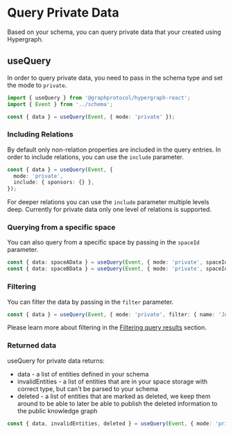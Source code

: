 # Query Private Data

Based on your schema, you can query private data that your created using Hypergraph.

## useQuery

In order to query private data, you need to pass in the schema type and set the mode to `private`.

```ts
import { useQuery } from '@graphprotocol/hypergraph-react';
import { Event } from '../schema';

const { data } = useQuery(Event, { mode: 'private' });
```

### Including Relations

By default only non-relation properties are included in the query entries. In order to include relations, you can use the `include` parameter.

```ts
const { data } = useQuery(Event, {
  mode: 'private',
  include: { sponsors: {} },
});
```

For deeper relations you can use the `include` parameter multiple levels deep. Currently for private data only one level of relations is supported.

### Querying from a specific space

You can also query from a specific space by passing in the `spaceId` parameter.

```ts
const { data: spaceAData } = useQuery(Event, { mode: 'private', spaceId: 'space-a-id' });
const { data: spaceBData } = useQuery(Event, { mode: 'private', spaceId: 'space-b-id' });
```

### Filtering

You can filter the data by passing in the `filter` parameter.

```ts
const { data } = useQuery(Event, { mode: 'private', filter: { name: 'John' } });
```

Please learn more about filtering in the [Filtering query results](#filtering-query-results) section.

### Returned data

useQuery for private data returns:

- data - a list of entities defined in your schema
- invalidEntities - a list of entities that are in your space storage with correct type, but can't be parsed to your schema
- deleted - a list of entities that are marked as deleted, we keep them around to be able to later be able to publish the deleted information to the public knowledge graph

```ts
const { data, invalidEntities, deleted } = useQuery(Event, { mode: 'private' });
```
